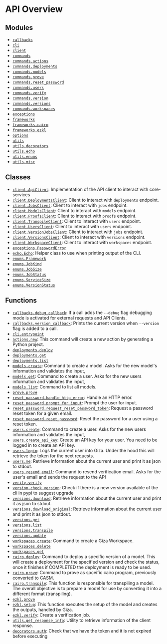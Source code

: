 # API Overview

## Modules

* [`callbacks`](callbacks.md#module-callbacks)
* [`cli`](cli.md#module-cli)
* [`client`](client.md#module-client)
* [`commands`](commands.md#module-commands)
* [`commands.actions`](commands.actions.md#module-commandsactions)
* [`commands.deployments`](commands.deployments.md#module-commandsdeployments)
* [`commands.models`](commands.models.md#module-commandsmodels)
* [`commands.prove`](commands.prove.md#module-commandsprove)
* [`commands.reset_password`](commands.reset\_password.md#module-commandsreset\_password)
* [`commands.users`](commands.users.md#module-commandsusers)
* [`commands.verify`](commands.verify.md#module-commandsverify)
* [`commands.version`](commands.version.md#module-commandsversion)
* [`commands.versions`](commands.versions.md#module-commandsversions)
* [`commands.workspaces`](commands.workspaces.md#module-commandsworkspaces)
* [`exceptions`](exceptions.md#module-exceptions)
* [`frameworks`](frameworks.md#module-frameworks)
* [`frameworks.cairo`](frameworks.cairo.md#module-frameworkscairo)
* [`frameworks.ezkl`](frameworks.ezkl.md#module-frameworksezkl)
* [`options`](options.md#module-options)
* [`utils`](utils.md#module-utils)
* [`utils.decorators`](utils.decorators.md#module-utilsdecorators)
* [`utils.echo`](utils.echo.md#module-utilsecho)
* [`utils.enums`](utils.enums.md#module-utilsenums)
* [`utils.misc`](utils.misc.md#module-utilsmisc)

## Classes

* [`client.ApiClient`](client.md#class-apiclient): Implementation of the API client to interact with core-services
* [`client.DeploymentsClient`](client.md#class-deploymentsclient): Client to interact with `deployments` endpoint.
* [`client.JobsClient`](client.md#class-jobsclient): Client to interact with `jobs` endpoint.
* [`client.ModelsClient`](client.md#class-modelsclient): Client to interact with `models` endpoint.
* [`client.ProofsClient`](client.md#class-proofsclient): Client to interact with `proofs` endpoint.
* [`client.TranspileClient`](client.md#class-transpileclient): Client to interact with `users` endpoint.
* [`client.UsersClient`](client.md#class-usersclient): Client to interact with `users` endpoint.
* [`client.VersionJobsClient`](client.md#class-versionjobsclient): Client to interact with `jobs` endpoint.
* [`client.VersionsClient`](client.md#class-versionsclient): Client to interact with `versions` endpoint.
* [`client.WorkspaceClient`](client.md#class-workspaceclient): Client to interact with `workspaces` endpoint.
* [`exceptions.PasswordError`](exceptions.md#class-passworderror)
* [`echo.Echo`](utils.echo.md#class-echo): Helper class to use when printing output of the CLI.
* [`enums.Framework`](utils.enums.md#class-framework)
* [`enums.JobKind`](utils.enums.md#class-jobkind)
* [`enums.JobSize`](utils.enums.md#class-jobsize)
* [`enums.JobStatus`](utils.enums.md#class-jobstatus)
* [`enums.ServiceSize`](utils.enums.md#class-servicesize)
* [`enums.VersionStatus`](utils.enums.md#class-versionstatus)

## Functions

* [`callbacks.debug_callback`](callbacks.md#function-debug\_callback): If a call adds the `--debug` flag debugging mode is activated for external requests and API Clients.
* [`callbacks.version_callback`](callbacks.md#function-version\_callback): Prints the current version when `--version` flag is added to a call.
* [`cli.entrypoint`](cli.md#function-entrypoint)
* [`actions.new`](commands.actions.md#function-new): This command will create a new action by generating a Python project.
* [`deployments.deploy`](commands.deployments.md#function-deploy)
* [`deployments.get`](commands.deployments.md#function-get)
* [`deployments.list`](commands.deployments.md#function-list)
* [`models.create`](commands.models.md#function-create): Command to create a model. Asks for the new model's information and validates the input,
* [`models.get`](commands.models.md#function-get): Command to create a user. Asks for the new users information and validates the input,
* [`models.list`](commands.models.md#function-list): Command to list all models.
* [`prove.prove`](commands.prove.md#function-prove)
* [`reset_password.handle_http_error`](commands.reset\_password.md#function-handle\_http\_error): Handle an HTTP error.
* [`reset_password.prompt_for_input`](commands.reset\_password.md#function-prompt\_for\_input): Prompt the user for input.
* [`reset_password.request_reset_password_token`](commands.reset\_password.md#function-request\_reset\_password\_token): Request a password reset token for a given email.
* [`reset_password.reset_password`](commands.reset\_password.md#function-reset\_password): Reset the password for a user using a reset token.
* [`users.create`](commands.users.md#function-create): Command to create a user. Asks for the new users information and validates the input,
* [`users.create_api_key`](commands.users.md#function-create\_api\_key): Create an API key for your user. You need to be logged in to create an API key.
* [`users.login`](commands.users.md#function-login): Logs the current user into Giza. Under the hood this will retrieve the token for the next requests.
* [`users.me`](commands.users.md#function-me): Retrieve information about the current user and print it as json to stdout.
* [`users.resend_email`](commands.users.md#function-resend\_email): Command to resend verification email. Asks for the user's email and sends the request to the API
* [`verify.verify`](commands.verify.md#function-verify)
* [`version.check_version`](commands.version.md#function-check\_version): Check if there is a new version available of the cli in pypi to suggest upgrade
* [`versions.download`](commands.versions.md#function-download): Retrieve information about the current user and print it as json to stdout.
* [`versions.download_original`](commands.versions.md#function-download\_original): Retrieve information about the current user and print it as json to stdout.
* [`versions.get`](commands.versions.md#function-get)
* [`versions.list`](commands.versions.md#function-list)
* [`versions.transpile`](commands.versions.md#function-transpile)
* [`versions.update`](commands.versions.md#function-update)
* [`workspaces.create`](commands.workspaces.md#function-create): Command to create a Giza Workspace.
* [`workspaces.delete`](commands.workspaces.md#function-delete)
* [`workspaces.get`](commands.workspaces.md#function-get)
* [`cairo.deploy`](frameworks.cairo.md#function-deploy): Command to deploy a specific version of a model. This will create a deployment for the specified version and check the status, once it finishes if COMPLETED the deployment is ready to be used.
* [`cairo.prove`](frameworks.cairo.md#function-prove): Command to prove as spceific cairo program, previously converted to CASM.
* [`cairo.transpile`](frameworks.cairo.md#function-transpile): This function is responsible for transpiling a model. The overall objective is to prepare a model for use by converting it into a different format (transpiling).
* [`ezkl.prove`](frameworks.ezkl.md#function-prove)
* [`ezkl.setup`](frameworks.ezkl.md#function-setup): This function executes the setup of the model and creates the outputs, handled by Giza.
* [`ezkl.verify`](frameworks.ezkl.md#function-verify): Create a verification job.
* [`utils.get_response_info`](utils.md#function-get\_response\_info): Utility to retrieve information of the client response.
* [`decorators.auth`](utils.decorators.md#function-auth): Check that we have the token and it is not expired before executing
